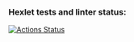 ### Hexlet tests and linter status:
[![Actions Status](https://github.com/OrangeCoderRU/python-project-lvl1/workflows/hexlet-check/badge.svg)](https://github.com/OrangeCoderRU/python-project-lvl1/actions)